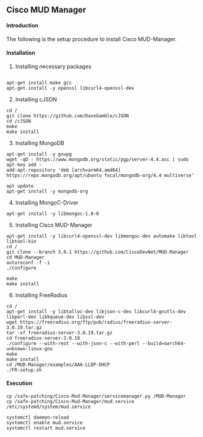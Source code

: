 ## Cisco MUD Manager

#### Introduction
The following is the setup procedure to install Cisco MUD-Manager.


#### Installation
1. Installing necessary packages

```

apt-get install make gcc
apt-get install -y openssl libcurl4-openssl-dev
```

2. Installing cJSON
```
cd /
git clone https://github.com/DaveGamble/cJSON 
cd /cJSON
make
make install
```

3. Installing MongoDB
```
apt-get install -y gnupg
wget -qO - https://www.mongodb.org/static/pgp/server-4.4.asc | sudo apt-key add -
add-apt-repository 'deb [arch=arm64,amd64] https://repo.mongodb.org/apt/ubuntu focal/mongodb-org/4.4 multiverse'

apt update
apt-get install -y mongodb-org
```

4. Installing MongoC-Driver
```
apt-get install -y libmongoc-1.0-0
```

5. Installing Cisco MUD-Manager
```
apt-get install -y libcurl4-openssl-dev libmongoc-dev automake libtool libtool-bin
cd /
git clone --branch 3.0.1 https://github.com/CiscoDevNet/MUD-Manager
cd MUD-Manager
autoreconf -f -i
./configure

make
make install
```

6. Installing FreeRadius
```
cd /
apt-get install -y libtalloc-dev libjson-c-dev libcurl4-gnutls-dev libperl-dev libkqueue-dev libssl-dev 
wget https://freeradius.org/ftp/pub/radius/freeradius-server-3.0.19.tar.gz
tar -xf freeradius-server-3.0.19.tar.gz
cd freeradius-server-3.0.19
./configure --with-rest --with-json-c --with-perl --build=aarch64-unknown-linux-gnu
make
make install
cd /MUD-Manager/examples/AAA-LLDP-DHCP
./FR-setup.sh
```

#### Execution
```
cp /safe-patching/Cisco-Mud-Manager/servicemanager.py /MUD-Manager
cp /safe-patching/Cisco-Mud-Manager/mud.service /etc/systemd/system/mud.service

systemctl daemon-reload
systemctl enable mud.service
systemctl restart mud.service
```
